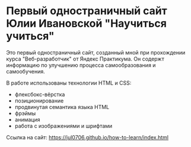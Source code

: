 # Первый одностраничный сайт Юлии Ивановской "Научиться учиться"

Это первый одностраничный сайт, созданный мной при прохождении курса "Веб-разработчик" от Яндекс Практикума. Он содержт информацию по улучшению процесса самообразования и самообучения.

В работе использованы технологии HTML и CSS:

- флексбокс-вёрстка
- позиционирование
- продвинутая семантика языка HTML
- фрэймы
- анимация
- работа с изображениями и шрифтами

Ссылка на сайт: https://jul0706.github.io/how-to-learn/index.html

